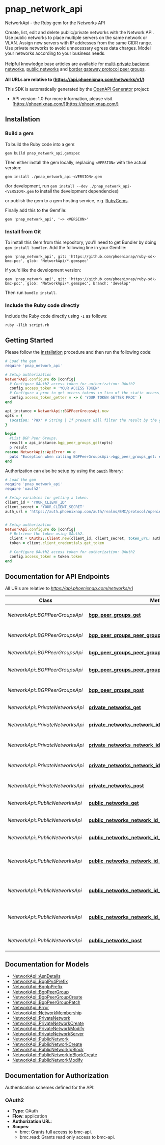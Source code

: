 # pnap_network_api

NetworkApi - the Ruby gem for the Networks API

Create, list, edit and delete public/private networks with the Network API. Use public networks to place multiple 
servers on the same network or VLAN. Assign new servers with IP addresses from the same CIDR range. Use private 
networks to avoid unnecessary egress data charges. Model your networks according to your business needs.<br>
<br>
<span class='pnap-api-knowledge-base-link'>
Helpful knowledge base articles are available for 
<a href='https://phoenixnap.com/kb/bmc-server-management-via-api#multi-private-backend-network-api' target='_blank'>multi-private backend networks</a>, 
<a href='https://phoenixnap.com/kb/bmc-server-management-via-api#ftoc-heading-15' target='_blank'>public networks</a> and
<a href='https://phoenixnap.com/kb/border-gateway-protocol-bmc' target='_blank'>border gateway protocol peer groups</a>.
</span><br>
<br>
<b>All URLs are relative to (https://api.phoenixnap.com/networks/v1/)</b>


This SDK is automatically generated by the [OpenAPI Generator](https://openapi-generator.tech) project:

- API version: 1.0
For more information, please visit [https://phoenixnap.com/](https://phoenixnap.com/)

## Installation

### Build a gem

To build the Ruby code into a gem:

```shell
gem build pnap_network_api.gemspec
```

Then either install the gem locally, replacing `<VERSION>` with the actual version:

```shell
gem install ./pnap_network_api-<VERSION>.gem
```

(for development, run `gem install --dev ./pnap_network_api-<VERSION>.gem` to install the development dependencies)

or publish the gem to a gem hosting service, e.g. [RubyGems](https://rubygems.org/).

Finally add this to the Gemfile:

    gem 'pnap_network_api', '~> <VERSION>'

### Install from Git

To install this Gem from this repository, you'll need to get Bundler by doing `gem install bundler`. Add the following line in your Gemfile:

    gem 'pnap_network_api', git: 'https://github.com/phoenixnap/ruby-sdk-bmc-poc', glob: 'NetworkApi/*.gemspec'

If you'd like the development version:

    gem 'pnap_network_api', git: 'https://github.com/phoenixnap/ruby-sdk-bmc-poc', glob: 'NetworkApi/*.gemspec', branch: 'develop'

Then run `bundle install`.

### Include the Ruby code directly

Include the Ruby code directly using `-I` as follows:

```shell
ruby -Ilib script.rb
```

## Getting Started

Please follow the [installation](#installation) procedure and then run the following code:

```ruby
# Load the gem
require 'pnap_network_api'

# Setup authorization
NetworkApi.configure do |config|
  # Configure OAuth2 access token for authorization: OAuth2
  config.access_token = 'YOUR ACCESS TOKEN'
  # Configure a proc to get access tokens in lieu of the static access_token configuration
  config.access_token_getter = -> { 'YOUR TOKEN GETTER PROC' } 
end

api_instance = NetworkApi::BGPPeerGroupsApi.new
opts = {
  location: 'PHX' # String | If present will filter the result by the given location of the BGP Peer Group.
}

begin
  #List BGP Peer Groups.
  result = api_instance.bgp_peer_groups_get(opts)
  p result
rescue NetworkApi::ApiError => e
  puts "Exception when calling BGPPeerGroupsApi->bgp_peer_groups_get: #{e}"
end

```

Authorization can also be setup by using the [`oauth`](https://github.com/oauth-xx/oauth2) library:

```ruby
# Load the gem
require 'pnap_network_api'
require 'oauth2'

# Setup variables for getting a token.
client_id = 'YOUR_CLIENT_ID'
client_secret = 'YOUR_CLIENT_SECRET'
auth_url = 'https://auth.phoenixnap.com/auth/realms/BMC/protocol/openid-connect/token'


# Setup authorization
NetworkApi.configure do |config|
  # Retrieve the token using OAuth2.
  client = OAuth2::Client.new(client_id, client_secret, token_url: auth_url)
  token = client.client_credentials.get_token

  # Configure OAuth2 access token for authorization: OAuth2
  config.access_token = token.token
end

```

## Documentation for API Endpoints

All URIs are relative to *https://api.phoenixnap.com/networks/v1*

Class | Method | HTTP request | Description
------------ | ------------- | ------------- | -------------
*NetworkApi::BGPPeerGroupsApi* | [**bgp_peer_groups_get**](docs/BGPPeerGroupsApi.md#bgp_peer_groups_get) | **GET** /bgp-peer-groups | List BGP Peer Groups.
*NetworkApi::BGPPeerGroupsApi* | [**bgp_peer_groups_peer_group_id_delete**](docs/BGPPeerGroupsApi.md#bgp_peer_groups_peer_group_id_delete) | **DELETE** /bgp-peer-groups/{bgpPeerGroupId} | Delete a BGP Peer Group.
*NetworkApi::BGPPeerGroupsApi* | [**bgp_peer_groups_peer_group_id_get**](docs/BGPPeerGroupsApi.md#bgp_peer_groups_peer_group_id_get) | **GET** /bgp-peer-groups/{bgpPeerGroupId} | Get a BGP Peer Group.
*NetworkApi::BGPPeerGroupsApi* | [**bgp_peer_groups_peer_group_id_patch**](docs/BGPPeerGroupsApi.md#bgp_peer_groups_peer_group_id_patch) | **PATCH** /bgp-peer-groups/{bgpPeerGroupId} | Modify a BGP Peer Group.
*NetworkApi::BGPPeerGroupsApi* | [**bgp_peer_groups_post**](docs/BGPPeerGroupsApi.md#bgp_peer_groups_post) | **POST** /bgp-peer-groups | Create a BGP Peer Group.
*NetworkApi::PrivateNetworksApi* | [**private_networks_get**](docs/PrivateNetworksApi.md#private_networks_get) | **GET** /private-networks | List Private Networks.
*NetworkApi::PrivateNetworksApi* | [**private_networks_network_id_delete**](docs/PrivateNetworksApi.md#private_networks_network_id_delete) | **DELETE** /private-networks/{privateNetworkId} | Delete a Private Network.
*NetworkApi::PrivateNetworksApi* | [**private_networks_network_id_get**](docs/PrivateNetworksApi.md#private_networks_network_id_get) | **GET** /private-networks/{privateNetworkId} | Get a Private Network.
*NetworkApi::PrivateNetworksApi* | [**private_networks_network_id_put**](docs/PrivateNetworksApi.md#private_networks_network_id_put) | **PUT** /private-networks/{privateNetworkId} | Update a Private Network.
*NetworkApi::PrivateNetworksApi* | [**private_networks_post**](docs/PrivateNetworksApi.md#private_networks_post) | **POST** /private-networks | Create a Private Network.
*NetworkApi::PublicNetworksApi* | [**public_networks_get**](docs/PublicNetworksApi.md#public_networks_get) | **GET** /public-networks | List Public Networks.
*NetworkApi::PublicNetworksApi* | [**public_networks_network_id_delete**](docs/PublicNetworksApi.md#public_networks_network_id_delete) | **DELETE** /public-networks/{publicNetworkId} | Delete a Public Network.
*NetworkApi::PublicNetworksApi* | [**public_networks_network_id_get**](docs/PublicNetworksApi.md#public_networks_network_id_get) | **GET** /public-networks/{publicNetworkId} | Get a Public Network.
*NetworkApi::PublicNetworksApi* | [**public_networks_network_id_ip_blocks_ip_block_id_delete**](docs/PublicNetworksApi.md#public_networks_network_id_ip_blocks_ip_block_id_delete) | **DELETE** /public-networks/{publicNetworkId}/ip-blocks/{ipBlockId} | Removes the IP Block from the Public Network.
*NetworkApi::PublicNetworksApi* | [**public_networks_network_id_ip_blocks_post**](docs/PublicNetworksApi.md#public_networks_network_id_ip_blocks_post) | **POST** /public-networks/{publicNetworkId}/ip-blocks | Adds an IP block to this public network.
*NetworkApi::PublicNetworksApi* | [**public_networks_network_id_patch**](docs/PublicNetworksApi.md#public_networks_network_id_patch) | **PATCH** /public-networks/{publicNetworkId} | Update Public Network's Details.
*NetworkApi::PublicNetworksApi* | [**public_networks_post**](docs/PublicNetworksApi.md#public_networks_post) | **POST** /public-networks | Create a public network.


## Documentation for Models

 - [NetworkApi::AsnDetails](docs/AsnDetails.md)
 - [NetworkApi::BgpIPv4Prefix](docs/BgpIPv4Prefix.md)
 - [NetworkApi::BgpIpPrefix](docs/BgpIpPrefix.md)
 - [NetworkApi::BgpPeerGroup](docs/BgpPeerGroup.md)
 - [NetworkApi::BgpPeerGroupCreate](docs/BgpPeerGroupCreate.md)
 - [NetworkApi::BgpPeerGroupPatch](docs/BgpPeerGroupPatch.md)
 - [NetworkApi::Error](docs/Error.md)
 - [NetworkApi::NetworkMembership](docs/NetworkMembership.md)
 - [NetworkApi::PrivateNetwork](docs/PrivateNetwork.md)
 - [NetworkApi::PrivateNetworkCreate](docs/PrivateNetworkCreate.md)
 - [NetworkApi::PrivateNetworkModify](docs/PrivateNetworkModify.md)
 - [NetworkApi::PrivateNetworkServer](docs/PrivateNetworkServer.md)
 - [NetworkApi::PublicNetwork](docs/PublicNetwork.md)
 - [NetworkApi::PublicNetworkCreate](docs/PublicNetworkCreate.md)
 - [NetworkApi::PublicNetworkIpBlock](docs/PublicNetworkIpBlock.md)
 - [NetworkApi::PublicNetworkIpBlockCreate](docs/PublicNetworkIpBlockCreate.md)
 - [NetworkApi::PublicNetworkModify](docs/PublicNetworkModify.md)


## Documentation for Authorization


Authentication schemes defined for the API:
### OAuth2


- **Type**: OAuth
- **Flow**: application
- **Authorization URL**: 
- **Scopes**: 
  - bmc: Grants full access to bmc-api.
  - bmc.read: Grants read only access to bmc-api.

